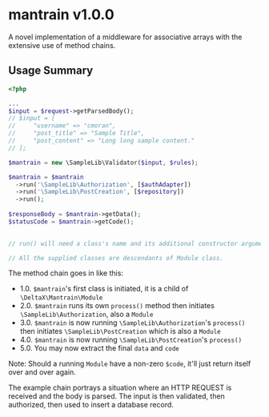 # mantrain v1.0.0

A novel implementation of a middleware for associative arrays with the extensive use of method chains.

## Usage Summary
```php
<?php

...
$input = $request->getParsedBody();
// $input = [
//     "username" => "cmoran",
//     "post_title" => "Sample Title",
//     "post_content" => "Long long sample content."
// ];

$mantrain = new \SampleLib\Validator($input, $rules);

$mantrain = $mantrain
  ->run('\SampleLib\Authorization', [$authAdapter])
  ->run('\SampleLib\PostCreation', [$repository])
  ->run();
 
$responseBody = $mantrain->getData();
$statusCode = $mantrain->getCode();
  

// run() will need a class's name and its additional constructor arguments if applicable

// All the supplied classes are descendants of Module class.

```
The method chain goes in like this:
- 1.0. `$mantrain`'s first class is initiated, it is a child of `\DeltaX\Mantrain\Module`
- 2.0. `$mantrain` runs its own `process()` method then initiates `\SampleLib\Authorization`, also a `Module`
- 3.0. `$mantrain` is now running `\SampleLib\Authorization`'s `process()` then initiates `\SampleLib\PostCreation` which is also a `Module`
- 4.0. `$mantrain` is now running `\SampleLib\PostCreation`'s `process()` 
- 5.0. You may now extract the final `data` and `code`

Note: Should a running `Module` have a non-zero `$code`, it'll just return itself over and over again.

The example chain portrays a situation where an HTTP REQUEST is received and the body is parsed. The input is then validated, then authorized, then used to insert a database record.
